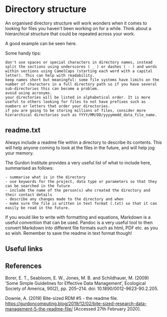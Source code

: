 # Directory structure #

An organised directory structure will work wonders when it comes to looking for files you haven't been working on for a while. Think about a hierarchical structure that could be repeated across your work.

A good example can be seen here.

Some handy tips:

    don't use spaces or special characters in directory names, instead split the sections using underscores ( _ ) or dashes ( - ) and words within sections using CamelCaps (starting each word with a capital letter). This can help with readability.
    keep names short but meaningful: some file systems have limits on the number of characters in a full directory path so if you have several sub-directories this can become a problem.
    avoid using acronyms.
    your directories will be listed in alphabetical order. It is more useful to others looking for files to not have prefixes such as numbers or letters that order your directories.
    if you are going to be storing millions of files, consider more hierarchical directories such as YYYY/MM/DD/yyyymmdd_data_file_name.

## readme.txt ##

Always include a readme file within a directory to describe its contents. This will help anyone coming to look at the files in the future, and will help jog your memory.

The Gurdon Institute provides a very useful list of what to include here, summarised as follows:

    - summarise what is in the directory
    - use keywords for the project, data type or parameters so that they can be searched in the future
    - include the name of the person(s) who created the directory and their contact details
    - describe any changes made to the directory and when
    - make sure the file is written in text format (.txt) so that it can easily be read in the future.

If you would like to write with formatting and equations, Markdown is a useful convention that can be used. Pandoc is a very useful tool to then convert Markdown into different file formats such as html, PDF etc. as you so wish. Remember to save the readme in text format though!

## Useful links ## 

## References ##

Borer, E. T., Seabloom, E. W., Jones, M. B. and Schildhauer, M. (2009) ‘Some Simple Guidelines for Effective Data Management’, Ecological Society of America, 90(2), pp. 205–214. doi: 10.1890/0012-9623-90.2.205.

Downie, A. (2019) Bite-sized RDM #5 - the readme file. https://gurdoncomputing.blog/2019/12/02/bite-sized-research-data-management-5-the-readme-file/ [Accessed 27th February 2020].